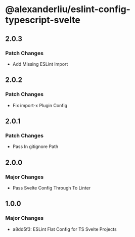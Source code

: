 # @alexanderliu/eslint-config-typescript-svelte

## 2.0.3

### Patch Changes

- Add Missing ESLint Import

## 2.0.2

### Patch Changes

- Fix import-x Plugin Config

## 2.0.1

### Patch Changes

- Pass In gitignore Path

## 2.0.0

### Major Changes

- Pass Svelte Config Through To Linter

## 1.0.0

### Major Changes

- a8dd5f3: ESLint Flat Config for TS Svelte Projects
